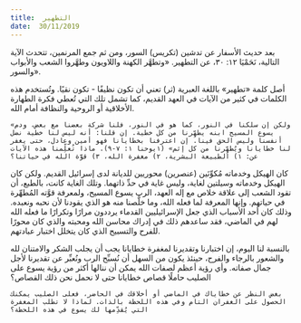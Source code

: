 ```yaml
---
title:  التطهير
date:  30/11/2019
---
```


بعد حديث الأسفار عن تدشين (تكريس) السور، ومن ثم جمع المرنمين، تتحدث الآية التالية، نَحَمْيَا ١٢: ٣٠، عن التطهير. «وتطهَّر الكهنة واللاويون وطهَّروا الشعب والأبواب والسور».

أصل كلمة «تطهير» باللغة العبرية (ثر) تعني أن تكون نظيفًا - تكون نقيًا. وتُستخدم هذه الكلمات في كثير من الآيات في العهد القديم، كما تشمل تلك التي تُعطي فكرة الطهارة الأخلاقية أو الروحية والنظافة أمام الله.

`«ولكن إن سلكنا في النور، كما هو في النور، فلنا شركة بعضنا مع بعض، ودم يسوع المسيح ابنه يطهِّرنا من كل خطية. إن قلنا: أنه ليس لنا خطية نضل أنفسنا وليس الحق فينا. إن اعترفنا بخطايانا فهو أمين وعادل، حتى يغفر لنا خطايانا ويُطهِّرنا من كل إثم» (١يوحنا ١: ٧-٩). ماذا تُعلِّمنا هذه الآيات عن: ١) الطبيعة البشرية، ٢) مغفرة الله، ٣) قوَّة الله في حياتنا؟`

كان الهيكل وخدماته مُكوِّنَين (عنصرين) محوريين للديانة لدى إسرائيل القديم. ولكن كان الهيكل وخدماته وسيلتين لغاية، وليس غاية في حدِّ ذاتهما. وتلك الغاية كانت، بالطبع، أن تقود الشعب إلى علاقة خلاص مع إله العهد، الرب يسوع المسيح، ولمعرفة قوَّته المُطهِّرة في حياتهم. وإنها المعرفة لما فعله الله، وما خلَّصنا منه هو الذي يقودنا لأن نحبه ونعبده. وذلك كان أحد الأسباب الذي جعل الإسرائيليين القدماء يرددون مرارًا وتكرارًا ما فعله الله لهم في الماضي، فقد ساعدهم ذلك في إدراك محاسن الله ومحبته والذي كان محورًا للفرح والتسبيح الذي كان يتخلل اختبار عبادتهم.

بالنسبة لنا اليوم، إن اختبارنا وتقديرنا لمغفرة خطايانا يجب أن يجلب الشكر والامتنان لله والشعور بالرجاء والفرح، حينئذ يكون من السهل أن نُسبِّح الرب ونُعبِّر عن تقديرنا لأجل جمال صفاته. وأي رؤية أعظم لصفات الله يمكن أن ننالها أكثر من رؤية يسوع على الصليب حاملًا قصاص خطايانا حتى لا نحمل نحن ذلك القصاص؟

`بغض النظر عن خطاياك في الماضي أو أخلاقك في الحاضر، فعلى الصليب يمكنك الحصول على الغفران التام وفي هذه اللحظة بالذات. لماذا لا تطلب المغفرة التي يُقدِّمها لك يسوع في هذه اللحظة؟`